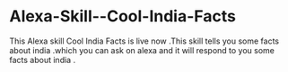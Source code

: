 # Alexa-Skill--Cool-India-Facts
This Alexa skill Cool India Facts is live now .This skill tells you some facts about india .which you can ask on alexa and it will respond to you some facts about india .
